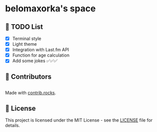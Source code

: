 # belomaxorka's space

## 🍩 TODO List

- [x] Terminal style
- [x] Light theme
- [x] Integration with Last.fm API
- [x] Function for age calculation
- [x] Add some jokes ✅✅✅

## 💚 Contributors

<a href="https://github.com/belomaxorka/belomaxorka.github.io/graphs/contributors">
  <img src="https://contrib.rocks/image?repo=belomaxorka/belomaxorka.github.io" alt=""/>
</a>

Made with [contrib.rocks](https://contrib.rocks).

## 📖 License

This project is licensed under the MIT License - see
the [LICENSE](https://github.com/belomaxorka/belomaxorka.github.io/blob/main/LICENSE) file for details.
